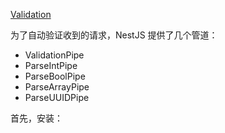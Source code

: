 [Validation](https://docs.nestjs.com/techniques/validation)

为了自动验证收到的请求，NestJS 提供了几个管道：

- ValidationPipe
- ParseIntPipe
- ParseBoolPipe
- ParseArrayPipe
- ParseUUIDPipe

首先，安装：




